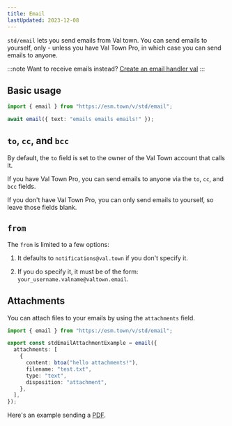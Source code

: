 ```yaml
---
title: Email
lastUpdated: 2023-12-08
---
```



`std/email` lets you send emails from Val town. You can send emails to yourself, only - unless you have Val Town Pro, in which case you can send emails to anyone.

:::note
Want to receive emails instead? [Create an email handler val](/types/email/)
:::

## Basic usage

```ts val
import { email } from "https://esm.town/v/std/email";

await email({ text: "emails emails emails!" });
```

## `to`, `cc`, and `bcc`

By default, the `to` field is set to the owner of the Val Town account that calls it.

If you have Val Town Pro, you can send emails to anyone via the `to`, `cc`, and `bcc` fields.

If you don't have Val Town Pro, you can only send emails to yourself, so leave those fields blank.

## `from`

The `from` is limited to a few options:

1. It defaults to `notifications@val.town` if you don't specify it.

2. If you do specify it, it must be of the form: `your_username.valname@valtown.email`.

## Attachments

You can attach files to your emails by using the `attachments` field.

```ts val
import { email } from "https://esm.town/v/std/email";

export const stdEmailAttachmentExample = email({
  attachments: [
    {
      content: btoa("hello attachments!"),
      filename: "test.txt",
      type: "text",
      disposition: "attachment",
    },
  ],
});
```

Here's an example sending a [PDF](https://www.val.town/v/stevekrouse/sendPDF2).
